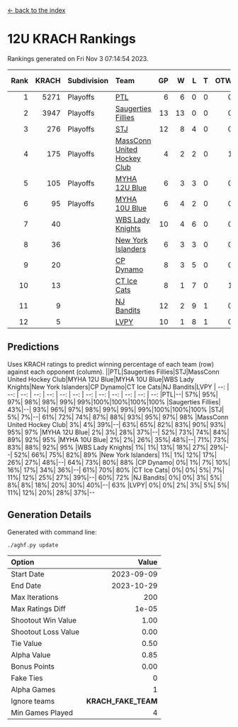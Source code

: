 [<- back to the index](readme.md)
# 12U KRACH Rankings
Rankings generated on Fri Nov  3 07:14:54 2023.

Rank|KRACH|Subdivision|Team|GP|W|L|T|OTW|OTL|SoS|Exp Wins|Win Diff
---:|---:|:---|:---|---:|---:|---:|---:|---:|---:|---:|---:|---:
1|5271|Playoffs|[PTL](https://gamesheetstats.com/seasons/3663/teams/140798/schedule)|6|6|0|0|0|0|116|6.9|0.0
2|3947|Playoffs|[Saugerties Fillies](https://gamesheetstats.com/seasons/3663/teams/140805/schedule)|13|13|0|0|0|0|47|13.8|-0.0
3|276|Playoffs|[STJ](https://gamesheetstats.com/seasons/3663/teams/140800/schedule)|12|8|4|0|0|0|1152|8.9|0.0
4|175|Playoffs|[MassConn United Hockey Club](https://gamesheetstats.com/seasons/3663/teams/140797/schedule)|4|2|2|0|1|0|874|2.9|0.0
5|105|Playoffs|[MYHA 12U Blue](https://gamesheetstats.com/seasons/3663/teams/140799/schedule)|6|3|3|0|0|1|1542|3.9|0.0
6|95|Playoffs|[MYHA 10U Blue](https://gamesheetstats.com/seasons/3663/teams/140806/schedule)|6|4|2|0|0|0|90|4.9|0.0
7|40||[WBS Lady Knights](https://gamesheetstats.com/seasons/3663/teams/140808/schedule)|10|4|6|0|0|0|1145|4.9|0.0
8|36||[New York Islanders](https://gamesheetstats.com/seasons/3663/teams/140809/schedule)|6|3|3|0|0|0|786|3.9|0.0
9|20||[CP Dynamo](https://gamesheetstats.com/seasons/3663/teams/140802/schedule)|8|3|5|0|0|1|497|3.9|0.0
10|13||[CT Ice Cats](https://gamesheetstats.com/seasons/3663/teams/140801/schedule)|8|1|7|0|1|0|1521|1.9|0.0
11|9||[NJ Bandits](https://gamesheetstats.com/seasons/3663/teams/140807/schedule)|12|2|9|1|0|0|1230|3.4|0.0
12|5||[LVPY](https://gamesheetstats.com/seasons/3663/teams/140804/schedule)|10|1|8|1|0|0|431|2.4|0.0

## Predictions
Uses KRACH ratings to predict winning percentage of each team (row) against each opponent (column).
||PTL|Saugerties Fillies|STJ|MassConn United Hockey Club|MYHA 12U Blue|MYHA 10U Blue|WBS Lady Knights|New York Islanders|CP Dynamo|CT Ice Cats|NJ Bandits|LVPY
| --: | --: | --: | --: | --: | --: | --: | --: | --: | --: | --: | --: | --: 
|PTL|--| 57%| 95%| 97%| 98%| 98%| 99%| 99%|100%|100%|100%|100%
|Saugerties Fillies| 43%|--| 93%| 96%| 97%| 98%| 99%| 99%| 99%|100%|100%|100%
|STJ|  5%|  7%|--| 61%| 72%| 74%| 87%| 88%| 93%| 95%| 97%| 98%
|MassConn United Hockey Club|  3%|  4%| 39%|--| 63%| 65%| 82%| 83%| 90%| 93%| 95%| 97%
|MYHA 12U Blue|  2%|  3%| 28%| 37%|--| 52%| 73%| 74%| 84%| 89%| 92%| 95%
|MYHA 10U Blue|  2%|  2%| 26%| 35%| 48%|--| 71%| 73%| 83%| 88%| 92%| 95%
|WBS Lady Knights|  1%|  1%| 13%| 18%| 27%| 29%|--| 52%| 66%| 75%| 82%| 89%
|New York Islanders|  1%|  1%| 12%| 17%| 26%| 27%| 48%|--| 64%| 73%| 80%| 88%
|CP Dynamo|  0%|  1%|  7%| 10%| 16%| 17%| 34%| 36%|--| 61%| 70%| 80%
|CT Ice Cats|  0%|  0%|  5%|  7%| 11%| 12%| 25%| 27%| 39%|--| 60%| 72%
|NJ Bandits|  0%|  0%|  3%|  5%|  8%|  8%| 18%| 20%| 30%| 40%|--| 63%
|LVPY|  0%|  0%|  2%|  3%|  5%|  5%| 11%| 12%| 20%| 28%| 37%|--

## Generation Details

Generated with command line:
```
./aghf.py update
```

| Option | Value |
| :----- | ----: |
| Start Date | 2023-09-09 |
| End Date | 2023-10-29 |
| Max Iterations | 200 |
| Max Ratings Diff | 1e-05 |
| Shootout Win Value | 1.00 |
| Shootout Loss Value | 0.00 |
| Tie Value | 0.50 |
| Alpha Value | 0.85 |
| Bonus Points | 0.00 |
| Fake Ties | 0 |
| Alpha Games | 1 |
| Ignore teams | __KRACH_FAKE_TEAM__ |
| Min Games Played | 4 |

